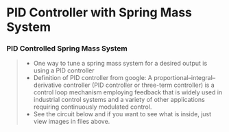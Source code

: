 # PID Controller with Spring Mass System

### PID Controlled Spring Mass System
> * One way to tune a spring mass system for a desired output is using a PID controller
> * Definition of PID controller from google: A proportional–integral–derivative controller (PID controller or three-term controller) is a control loop mechanism employing feedback that is widely used in industrial control systems and a variety of other applications requiring continuously modulated control.
> * See the circuit below and if you want to see what is inside, just view images in files above. 
